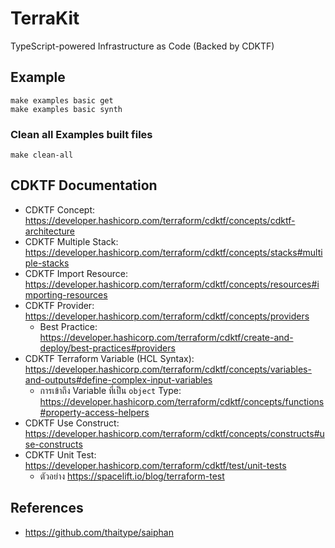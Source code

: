 # TerraKit

TypeScript-powered Infrastructure as Code (Backed by CDKTF)

## Example

```
make examples basic get
make examples basic synth
```

### Clean all Examples built files

```
make clean-all
```

## CDKTF Documentation

- CDKTF Concept: https://developer.hashicorp.com/terraform/cdktf/concepts/cdktf-architecture
- CDKTF Multiple Stack: https://developer.hashicorp.com/terraform/cdktf/concepts/stacks#multiple-stacks
- CDKTF Import Resource: https://developer.hashicorp.com/terraform/cdktf/concepts/resources#importing-resources
- CDKTF Provider: https://developer.hashicorp.com/terraform/cdktf/concepts/providers
    - Best Practice: https://developer.hashicorp.com/terraform/cdktf/create-and-deploy/best-practices#providers
- CDKTF Terraform Variable (HCL Syntax): https://developer.hashicorp.com/terraform/cdktf/concepts/variables-and-outputs#define-complex-input-variables
    - การเข้าถึง Variable ที่เป็น `object` Type: https://developer.hashicorp.com/terraform/cdktf/concepts/functions#property-access-helpers
- CDKTF Use Construct: https://developer.hashicorp.com/terraform/cdktf/concepts/constructs#use-constructs
- CDKTF Unit Test: https://developer.hashicorp.com/terraform/cdktf/test/unit-tests
    - ตัวอย่าง https://spacelift.io/blog/terraform-test

## References

- https://github.com/thaitype/saiphan